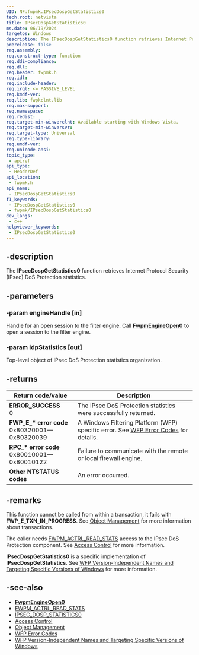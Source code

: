 ```yaml
---
UID: NF:fwpmk.IPsecDospGetStatistics0
tech.root: netvista
title: IPsecDospGetStatistics0
ms.date: 06/19/2024
targetos: Windows
description: The IPsecDospGetStatistics0 function retrieves Internet Protocol Security (IPsec) DoS Protection statistics.
prerelease: false
req.assembly: 
req.construct-type: function
req.ddi-compliance: 
req.dll: 
req.header: fwpmk.h
req.idl: 
req.include-header: 
req.irql: <= PASSIVE_LEVEL
req.kmdf-ver: 
req.lib: fwpkclnt.lib
req.max-support: 
req.namespace: 
req.redist: 
req.target-min-winverclnt: Available starting with Windows Vista.
req.target-min-winversvr: 
req.target-type: Universal
req.type-library: 
req.umdf-ver: 
req.unicode-ansi: 
topic_type:
 - apiref
api_type:
 - HeaderDef
api_location:
 - fwpmk.h
api_name:
 - IPsecDospGetStatistics0
f1_keywords:
 - IPsecDospGetStatistics0
 - fwpmk/IPsecDospGetStatistics0
dev_langs:
 - c++
helpviewer_keywords:
 - IPsecDospGetStatistics0
---
```


## -description

The **IPsecDospGetStatistics0** function retrieves Internet Protocol Security (IPsec) DoS Protection statistics.

## -parameters

### -param engineHandle [in]

Handle for an open session to the filter engine. Call **[FwpmEngineOpen0](nf-fwpmk-fwpmengineopen0.md)** to open a session to the filter engine.

### -param idpStatistics [out]

Top-level object of IPsec DoS Protection statistics organization.

## -returns

| Return code/value | Description |
|---|---|
| **ERROR_SUCCESS**<br>0 | The IPsec DoS Protection statistics were successfully returned. |
| **FWP_E_\* error code**<br>0x80320001—0x80320039 | A Windows Filtering Platform (WFP) specific error. See [WFP Error Codes](/windows/win32/fwp/wfp-error-codes) for details. |
| **RPC_\* error code**<br>0x80010001—0x80010122 | Failure to communicate with the remote or local firewall engine. |
| **Other NTSTATUS codes** | An error occurred. |

## -remarks

This function cannot be called from within a transaction, it fails with **FWP_E_TXN_IN_PROGRESS**. See [Object Management](/windows/desktop/FWP/object-management) for more information about transactions.

The caller needs [FWPM_ACTRL_READ_STATS](/windows/desktop/FWP/access-right-identifiers) access to the IPsec DoS Protection component. See [Access Control](/windows/desktop/FWP/access-control) for more information.

**IPsecDospGetStatistics0** is a specific implementation of **IPsecDospGetStatistics**. See [WFP Version-Independent Names and Targeting Specific Versions of Windows](/windows/desktop/FWP/wfp-version-independent-names-and-targeting-specific-versions-of-windows) for more information.

## -see-also

- **[FwpmEngineOpen0](nf-fwpmk-fwpmengineopen0.md)**
- [FWPM_ACTRL_READ_STATS](/windows/desktop/FWP/access-right-identifiers)
- [IPSEC_DOSP_STATISTICS0](/windows/desktop/api/ipsectypes/ns-ipsectypes-ipsec_dosp_statistics0)
- [Access Control](/windows/desktop/FWP/access-control)
- [Object Management](/windows/desktop/FWP/object-management)
- [WFP Error Codes](/windows/win32/fwp/wfp-error-codes)
- [WFP Version-Independent Names and Targeting Specific Versions of Windows](/windows/desktop/FWP/wfp-version-independent-names-and-targeting-specific-versions-of-windows)
